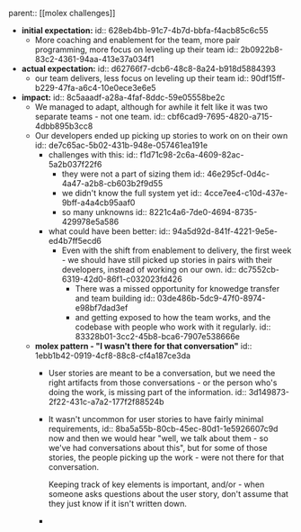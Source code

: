 parent:: [[molex challenges]]

- **initial expectation:**
  id:: 628eb4bb-91c7-4b7d-bbfa-f4acb85c6c55
	- More coaching and enablement for the team, more pair programming, more focus on leveling up their team
	  id:: 2b0922b8-83c2-4361-94aa-413e37a034f1
- **actual expectation:**
  id:: d62766f7-dcb6-48c8-8a24-b918d5884393
	- our team delivers, less focus on leveling up their team
	  id:: 90df15ff-b229-47fa-a6c4-10e0ece3e6e5
- **impact:**
  id:: 8c5aaadf-a28a-4faf-8ddc-59e05558be2c
	- We managed to adapt, although for awhile it felt like it was two separate teams - not one team.
	  id:: cbf6cad9-7695-4820-a715-4dbb895b3cc8
	- Our developers ended up picking up stories to work on on their own
	  id:: de7c65ac-5b02-431b-948e-057461ea191e
		- challenges with this:
		  id:: f1d71c98-2c6a-4609-82ac-5a2b037f22f6
			- they were not a part of sizing them
			  id:: 46e295cf-0d4c-4a47-a2b8-cb603b2f9d55
			- we didn't know the full system yet
			  id:: 4cce7ee4-c10d-437e-9bff-a4a4cb95aaf0
			- so many unknowns
			  id:: 8221c4a6-7de0-4694-8735-429978e5a586
		- what could have been better:
		  id:: 94a5d92d-841f-4221-9e5e-ed4b7ff5ecd6
			- Even with the shift from enablement to delivery, the first week - we should have still picked up stories in pairs with their developers, instead of working on our own.
			  id:: dc7552cb-6319-42d0-86f1-c032023fd426
				- There was a missed opportunity for knowedge transfer and team building
				  id:: 03de486b-5dc9-47f0-8974-e98bf7dad3ef
				- and getting exposed to how the team works, and the codebase with people who work with it regularly.
				  id:: 83328b01-3cc2-45b8-bca6-7907e538666e
	- **molex pattern - "I wasn't there for that conversation"**
	  id:: 1ebb1b42-0919-4cf8-88c8-cf4a187ce3da
		- User stories are meant to be a conversation, but we need the right artifacts from those conversations - or the person who's doing the work, is missing part of the information.
		  id:: 3d149873-2f22-431c-a7a2-177f2f88524b
		- It wasn't uncommon for user stories to have fairly minimal requirements,
		  id:: 8ba5a55b-80cb-45ec-80d1-1e5926607c9d
		  now and then we would hear "well, we talk about them - so we've had conversations about this", but for some of those stories, the people picking up the work - were not there for that conversation.
		  
		  Keeping track of key elements is important, 
		  and/or - when someone asks questions about the user story, don't assume that they just know if it isn't written down.
		-
